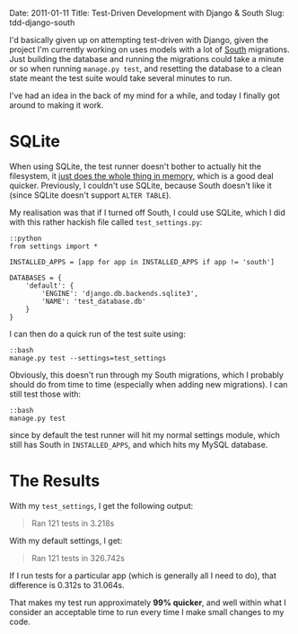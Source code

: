 Date: 2011-01-11
Title: Test-Driven Development with Django & South
Slug: tdd-django-south

I'd basically given up on attempting test-driven with Django, given the project I'm currently working on uses models with a lot of [South][south] migrations. Just building the database and running the migrations could take a minute or so when running `manage.py test`, and resetting the database to a clean state meant the test suite would take several minutes to run.

I've had an idea in the back of my mind for a while, and today I finally got around to making it work.

# SQLite

When using SQLite, the test runner doesn't bother to actually hit the filesystem, it [just does the whole thing in memory][sqlite-in-memory], which is a good deal quicker. Previously, I couldn't use SQLite, because South doesn't like it (since SQLite doesn't support `ALTER TABLE`).

My realisation was that if I turned off South, I could use SQLite, which I did with this rather hackish file called `test_settings.py`:

    ::python
    from settings import *

    INSTALLED_APPS = [app for app in INSTALLED_APPS if app != 'south']

    DATABASES = {
        'default': {
            'ENGINE': 'django.db.backends.sqlite3',
            'NAME': 'test_database.db'
        }
    }

I can then do a quick run of the test suite using:

    ::bash
    manage.py test --settings=test_settings

Obviously, this doesn't run through my South migrations, which I probably should do from time to time (especially when adding new migrations). I can still test those with:

    ::bash
    manage.py test

since by default the test runner will hit my normal settings module, which still has South in `INSTALLED_APPS`, and which hits my MySQL database.

# The Results

With my `test_settings`, I get the following output:

> Ran 121 tests in 3.218s

With my default settings, I get:

> Ran 121 tests in 326.742s

If I run tests for a particular app (which is generally all I need to do), that difference is 0.312s to 31.064s.

That makes my test run approximately **99% quicker**, and well within what I consider an acceptable time to run every time I make small changes to my code.

[south]: http://south.aeracode.org "Find out about South, a tool for managing database migrations in Django."
[sqlite-in-memory]: http://docs.djangoproject.com/en/1.2/topics/testing/#the-test-database "Read the section of the Django docs about using SQLite's in memory model"
